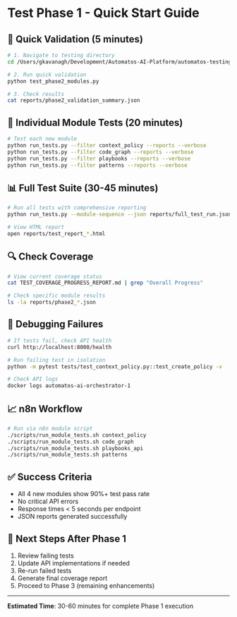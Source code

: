 # Test Phase 1 - Quick Start Guide

## 🚀 Quick Validation (5 minutes)

```bash
# 1. Navigate to testing directory
cd /Users/gkavanagh/Development/Automatos-AI-Platform/automatos-testing

# 2. Run quick validation
python test_phase2_modules.py

# 3. Check results
cat reports/phase2_validation_summary.json
```

## 🧪 Individual Module Tests (20 minutes)

```bash
# Test each new module
python run_tests.py --filter context_policy --reports --verbose
python run_tests.py --filter code_graph --reports --verbose  
python run_tests.py --filter playbooks --reports --verbose
python run_tests.py --filter patterns --reports --verbose
```

## 📊 Full Test Suite (30-45 minutes)

```bash
# Run all tests with comprehensive reporting
python run_tests.py --module-sequence --json reports/full_test_run.json --reports

# View HTML report
open reports/test_report_*.html
```

## 🔍 Check Coverage

```bash
# View current coverage status
cat TEST_COVERAGE_PROGRESS_REPORT.md | grep "Overall Progress"

# Check specific module results
ls -la reports/phase2_*.json
```

## 🐛 Debugging Failures

```bash
# If tests fail, check API health
curl http://localhost:8000/health

# Run failing test in isolation
python -m pytest tests/test_context_policy.py::test_create_policy -v

# Check API logs
docker logs automatos-ai-orchestrator-1
```

## 📈 n8n Workflow

```bash
# Run via n8n module script
./scripts/run_module_tests.sh context_policy
./scripts/run_module_tests.sh code_graph
./scripts/run_module_tests.sh playbooks_api
./scripts/run_module_tests.sh patterns
```

## ✅ Success Criteria

- All 4 new modules show 90%+ test pass rate
- No critical API errors
- Response times < 5 seconds per endpoint
- JSON reports generated successfully

## 📝 Next Steps After Phase 1

1. Review failing tests
2. Update API implementations if needed  
3. Re-run failed tests
4. Generate final coverage report
5. Proceed to Phase 3 (remaining enhancements)

---

**Estimated Time**: 30-60 minutes for complete Phase 1 execution

